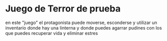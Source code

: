 # Juego de Terror de prueba
en este "juego" el protagonista puede moverse, esconderse y utilizar un inventario donde hay una linterna y donde puedes agarrar pudines con los que puedes recuperar vida y eliminar estres
